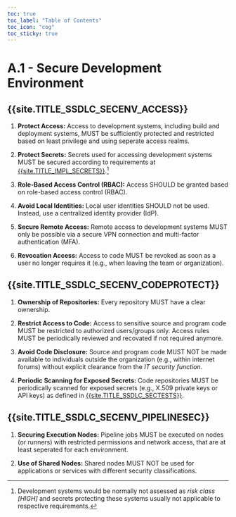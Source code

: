 ```yaml
---
toc: true
toc_label: "Table of Contents"
toc_icon: "cog"
toc_sticky: true
---
```

# A.1 - Secure Development Environment

## {{site.TITLE_SSDLC_SECENV_ACCESS}}

1. **Protect Access:** Access to development systems, including build and deployment systems, MUST be sufficiently protected and restricted based on least privilege and using seperate access realms.

2. **Protect Secrets:** Secrets used for accessing development systems MUST be secured according to requirements at [{{site.TITLE_IMPL_SECRETS}}]({{site.URL_IMPL_SECRETS}}).[^1]

3. **Role-Based Access Control (RBAC):** Access SHOULD be granted based on role-based access control (RBAC).

4. **Avoid Local Identities:** Local user identities SHOULD not be used. Instead, use a centralized identity provider (IdP).

5. **Secure Remote Access:** Remote access to development systems MUST only be possible via a secure VPN connection and multi-factor authentication (MFA).

6. **Revocation Access:** Access to code MUST be revoked as soon as a user no longer requires it (e.g., when leaving the team or organization).

## {{site.TITLE_SSDLC_SECENV_CODEPROTECT}}

1. **Ownership of Repositories:** Every repository MUST have a clear ownership.

2. **Restrict Access to Code:** Access to sensitive source and program code MUST be restricted to authorized users/groups only. Access rules MUST be periodically reviewed and recovated if not required anymore. 

3. **Avoid Code Disclosure:** Source and program code MUST NOT be made available to individuals outside the organization (e.g., within internet forums) without explicit clearance from the *IT security function*.

4. **Periodic Scanning for Exposed Secrets:** Code repositories MUST be periodically scanned for exposed secrets (e.g., X.509 private keys or API keys) as defined in [{{site.TITLE_SSDLC_SECTESTS}}]({{site.URL_SSDLC_SECTESTS}}).

## {{site.TITLE_SSDLC_SECENV_PIPELINESEC}}

1. **Securing Execution Nodes:** Pipeline jobs MUST be executed on nodes (or runners) with restricted permissions and network access, that are at least seperated for each environment.

2. **Use of Shared Nodes:** Shared nodes MUST NOT be used for applications or services with different security classifications.



[^1]: Development systems would be normally not assessed as *risk class [HIGH]* and secrets protecting these systems usually not applicable to respective requirements.
